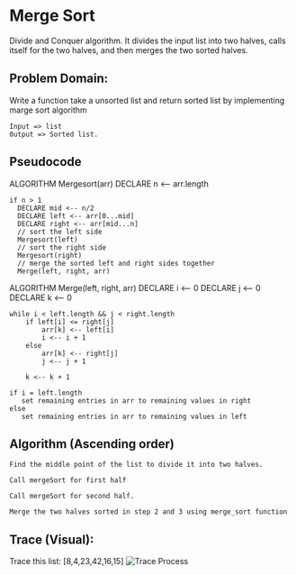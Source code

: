 # Merge Sort
Divide and Conquer algorithm.
It divides the input list into two halves, calls itself for the two halves, and then merges the two sorted halves.

## Problem Domain:
Write a function take a unsorted list and return sorted list by implementing marge sort algorithm

    Input => list
    0utput => Sorted list.

## Pseudocode
ALGORITHM Mergesort(arr)
    DECLARE n <-- arr.length

    if n > 1
      DECLARE mid <-- n/2
      DECLARE left <-- arr[0...mid]
      DECLARE right <-- arr[mid...n]
      // sort the left side
      Mergesort(left)
      // sort the right side
      Mergesort(right)
      // merge the sorted left and right sides together
      Merge(left, right, arr)

ALGORITHM Merge(left, right, arr)
    DECLARE i <-- 0
    DECLARE j <-- 0
    DECLARE k <-- 0

    while i < left.length && j < right.length
        if left[i] <= right[j]
            arr[k] <-- left[i]
            i <-- i + 1
        else
            arr[k] <-- right[j]
            j <-- j + 1

        k <-- k + 1

    if i = left.length
       set remaining entries in arr to remaining values in right
    else
       set remaining entries in arr to remaining values in left
## Algorithm (Ascending order)

    Find the middle point of the list to divide it into two halves.

    Call mergeSort for first half

    Call mergeSort for second half.

    Merge the two halves sorted in step 2 and 3 using merge_sort function 


## Trace (Visual):

Trace this list: [8,4,23,42,16,15]
![Trace Process](v1.jpg)

